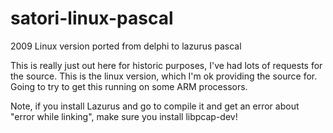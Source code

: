 # satori-linux-pascal
2009 Linux version ported from delphi to lazurus pascal


This is really just out here for historic purposes, I've had lots of requests for the source.  This is the linux version, which I'm ok providing the source for.  Going to try to get this running on some ARM processors.


Note, if you install Lazurus and go to compile it and get an error about "error while linking", make sure you install libpcap-dev!
